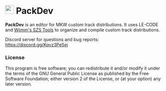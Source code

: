# <img src="https://github.com/HEJ0/PackDev/blob/master/PackDevNET/Resources/icon.png" width="28"> PackDev
**PackDev** is an editor for MKW custom track distributions. It uses LE-CODE and [Wiimm's SZS Tools](https://szs.wiimm.de/) to organize and compile custom track distributions.

Discord server for questions and bug reports: https://discord.gg/Kqvz3Pe5ej

### License

This program is free software; you can redistribute it and/or modify it under the terms of the GNU General Public License as published by the Free Software Foundation; either version 2 of the License, or (at your option) any later version. 
